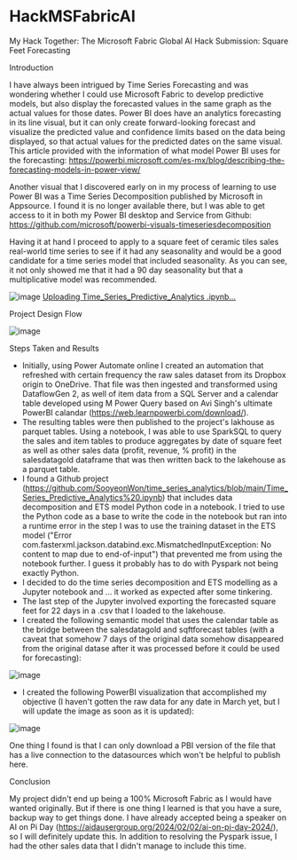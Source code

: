 # HackMSFabricAI

My Hack Together: The Microsoft Fabric Global AI Hack Submission: Square Feet Forecasting

Introduction

I have always been intrigued by Time Series Forecasting and was wondering whether I could use Microsoft Fabric to develop predictive models, but also display the forecasted values in the same graph as the actual values for those dates. Power BI does have an analytics forecasting in its line visual, but it can only create forward-looking forecast and visualize the predicted value and confidence limits based on the data being displayed, so that actual values for the predicted dates on the same visual. This article provided with the information of what model Power BI uses for the forecasting: https://powerbi.microsoft.com/es-mx/blog/describing-the-forecasting-models-in-power-view/

Another visual that I discovered early on in my process of learning to use Power BI was a Time Series Decomposition published by Microsoft in Appsource. I found it is no longer available there, but I was able to get access to it in both my Power BI desktop and Service from Github: https://github.com/microsoft/powerbi-visuals-timeseriesdecomposition

Having it at hand I proceed to apply to a square feet of ceramic tiles sales real-world time series to see if it had any seasonality and would be a good candidate for a time series model that included seasonality. As you can see, it not only showed me that it had a 90 day seasonality but that a multiplicative model was recommended.

![image](https://github.com/edchuy/HackMSFabricAI/assets/9073204/7343fd5d-7b1d-4ab7-999d-9c76971948dd)
[Uploading Time_Series_Predictive_Analytics .ipynb…]()

Project Design Flow

![image](https://github.com/edchuy/HackMSFabricAI/assets/9073204/7f36c2cc-1da0-494f-9130-34d7ad67cfe9)

Steps Taken and Results

- Initially, using Power Automate online I created an automation that refreshed with certain frequency the raw sales dataset from its Dropbox origin to OneDrive. That file was then ingested and transformed using DataflowGen 2, as well of item data from a SQL Server and a calendar table developed using M Power Query based on Avi Singh's ultimate PowerBI calandar (https://web.learnpowerbi.com/download/).
- The resulting tables were then published to the project's lakhouse as parquet tables. Using a notebook, I was able to use SparkSQL to query the sales and item tables to produce aggregates by date of square feet as well as other sales data (profit, revenue, % profit) in the salesdatagold dataframe that was then written back to the lakehouse as a parquet table.
- I found a Github project (https://github.com/SooyeonWon/time_series_analytics/blob/main/Time_Series_Predictive_Analytics%20.ipynb) that includes data decomposition and ETS model Python code in a notebook. I tried to use the Python code as a base to write the code in the notebook but ran into a runtime error in the step I was to use the training dataset in the ETS model ("Error com.fasterxml.jackson.databind.exc.MismatchedInputException: No content to map due to end-of-input") that prevented me from using the notebook further. I guess it probably has to do with Pyspark not being exactly Python.
- I decided to do the time series decomposition and ETS modelling as a Jupyter notebook and ... it worked as expected after some tinkering.
- The last step of the Jupyter involved exporting the forecasted square feet for 22 days in a .csv that I loaded to the lakehouse.
- I created the following semantic model that uses the calendar table as the bridge between the salesdatagold and sqftforecast tables (with a caveat that somehow 7 days of the original data somehow disappeared from the original datase after it was processed before it could be used for forecasting):
  
![image](https://github.com/edchuy/HackMSFabricAI/assets/9073204/8bf7e46f-2232-4663-9955-ab20220eb31e)

- I created the following PowerBI visualization that accomplished my objective (I haven't gotten the raw data for any date in March yet, but I will update the image as soon as it is updated):

![image](https://github.com/edchuy/HackMSFabricAI/assets/9073204/3152ff1d-5bc4-4e0f-abc3-e7a2444f500a)

One thing I found is that I can only download a PBI version of the file that has a live connection to the datasources which won't be helpful to publish here.

Conclusion

My project didn't end up being a 100% Microsoft Fabric as I would have wanted originally. But if there is one thing I learned is that you have a sure, backup way to get things done. I have already accepted being a speaker on AI on Pi Day (https://aidausergroup.org/2024/02/02/ai-on-pi-day-2024/), so I will definitely update this. In addition to resolving the Pyspark issue, I had the other sales data that I didn't manage to include this time.
